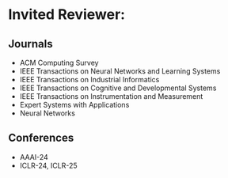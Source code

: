 Invited Reviewer:
======

## Journals
- ACM Computing Survey
- IEEE Transactions on Neural Networks and Learning Systems
- IEEE Transactions on Industrial Informatics
- IEEE Transactions on Cognitive and Developmental Systems
- IEEE Transactions on Instrumentation and Measurement
- Expert Systems with Applications
- Neural Networks
## Conferences
- AAAI-24
- ICLR-24, ICLR-25
